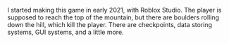 I started making this game in early 2021, with Roblox Studio. The player is supposed to reach the top of the mountain, but there are boulders rolling down the hill, which kill the player.
There are checkpoints, data storing systems, GUI systems, and a little more.
